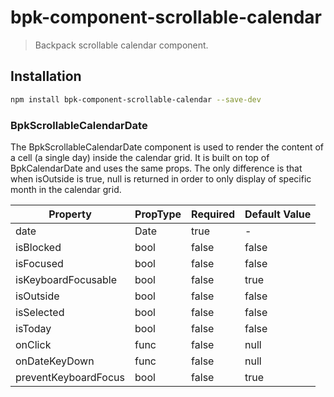 # bpk-component-scrollable-calendar

> Backpack scrollable calendar component.

## Installation

```sh
npm install bpk-component-scrollable-calendar --save-dev
```

### BpkScrollableCalendarDate

The BpkScrollableCalendarDate component is used to render the content of a cell
(a single day) inside the calendar grid. It is built on top of BpkCalendarDate
and uses the same props. The only difference is that when isOutside is true,
null is returned in order to only display of specific month in the calendar grid.

| Property             | PropType | Required | Default Value |
| -------------------- | -------- | -------- | ------------- |
| date                 | Date     | true     | -             |
| isBlocked            | bool     | false    | false         |
| isFocused            | bool     | false    | false         |
| isKeyboardFocusable  | bool     | false    | true          |
| isOutside            | bool     | false    | false         |
| isSelected           | bool     | false    | false         |
| isToday              | bool     | false    | false         |
| onClick              | func     | false    | null          |
| onDateKeyDown        | func     | false    | null          |
| preventKeyboardFocus | bool     | false    | true          |
